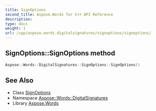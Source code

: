 ```yaml
---
title: SignOptions
second_title: Aspose.Words for C++ API Reference
description: 
type: docs
weight: 1
url: /cpp/aspose.words.digitalsignatures/signoptions/signoptions/
---
```

## SignOptions::SignOptions method




```cpp
Aspose::Words::DigitalSignatures::SignOptions::SignOptions()
```

## See Also

* Class [SignOptions](../)
* Namespace [Aspose::Words::DigitalSignatures](../../)
* Library [Aspose.Words](../../../)
